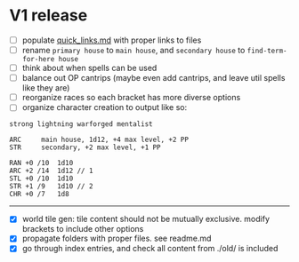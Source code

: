 # V1 release

- [ ] populate [quick_links.md](./quick_links.md) with proper links to files  
- [ ] rename `primary house` to `main house`, and `secondary house` to `find-term-for-here house`
- [ ] think about when spells can be used
- [ ] balance out OP cantrips (maybe even add cantrips, and leave util spells like they are)
- [ ] reorganize races so each bracket has more diverse options
- [ ] organize character creation to output like so:
```
strong lightning warforged mentalist

ARC     main house, 1d12, +4 max level, +2 PP
STR     secondary, +2 max level, +1 PP

RAN +0 /10  1d10
ARC +2 /14  1d12 // 1
STL +0 /10  1d10
STR +1 /9   1d10 // 2
CHR +0 /7   1d8
```

---

- [x] world tile gen: tile content should not be mutually exclusive. modify brackets to include other options
- [x] propagate folders with proper files. see readme.md
- [x] go through index entries, and check all content from ./old/ is included